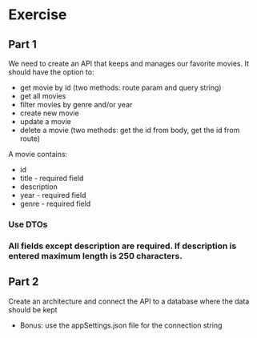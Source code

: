 # Exercise

## Part 1
We need to create an API that keeps and manages our favorite movies. It should have the option to:

* get movie by id (two methods: route param and query string)
* get all movies 
* filter movies by genre and/or year
* create new movie
* update a movie
* delete a movie (two methods: get the id from body, get the id from route)

A movie contains:
* id
* title - required field
* description
* year - required field
* genre - required field

### Use DTOs

### All fields except description are required. If description is entered maximum length is 250 characters.

## Part 2

Create an architecture and connect the API to a database where the data should be kept

* Bonus: use the appSettings.json file for the connection string

